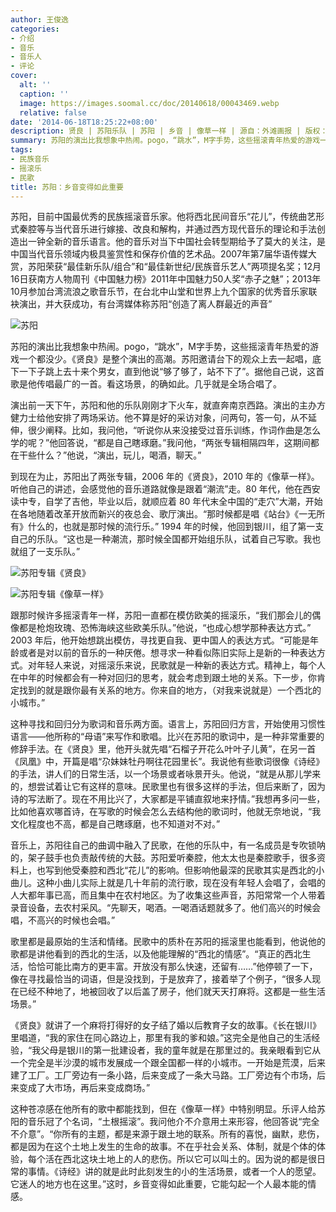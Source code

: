```yaml
---
author: 王俊逸
categories:
- 介绍
- 音乐
- 音乐人
- 评论
cover:
  alt: ''
  caption: ''
  image: https://images.soomal.cc/doc/20140618/00043469.webp
  relative: false
date: '2014-06-18T18:25:22+08:00'
description: 贤良 | 苏阳乐队 | 苏阳 | 乡音 | 像草一样 | 源自：外滩画报 | 版权：转载 |  平均/总评分：10.00/30
summary: 苏阳的演出比我想象中热闹。pogo，“跳水”，M字手势，这些摇滚青年热爱的游戏一个都没少。《贤良》是整个演出的高潮。苏阳邀请台下的观众上去一起唱，底下一下子跳上去十来个男女，直到他说“够了够了，站不下了”。据他自己说，这首歌是他传唱最广的一首。看这场景，的确如此。几乎就是全场合唱了……
tags:
- 民族音乐
- 摇滚乐
- 民歌
title: 苏阳：乡音变得如此重要
---
```


苏阳，目前中国最优秀的民族摇滚音乐家。他将西北民间音乐“花儿”，传统曲艺形式秦腔等与当代音乐进行嫁接、改良和解构，并通过西方现代音乐的理论和手法创造出一钟全新的音乐语言。他的音乐对当下中国社会转型期给予了莫大的关注，是中国当代音乐领域内极具鉴赏性和保存价值的艺术品。2007年第7届华语传媒大赏，苏阳荣获“最佳新乐队/组合”和“最佳新世纪/民族音乐艺人”两项提名奖；12月16日获南方人物周刊《中国魅力榜》2011年中国魅力50人奖“赤子之魅”；2013年10月参加台湾流浪之歌音乐节，在台北中山堂和世界上九个国家的优秀音乐家联袂演出，并大获成功，有台湾媒体称苏阳“创造了离人群最近的声音”



![苏阳](https://images.soomal.cc/doc/20140618/00043469.webp)





苏阳的演出比我想象中热闹。pogo，“跳水”，M字手势，这些摇滚青年热爱的游戏一个都没少。《贤良》是整个演出的高潮。苏阳邀请台下的观众上去一起唱，底下一下子跳上去十来个男女，直到他说“够了够了，站不下了”。据他自己说，这首歌是他传唱最广的一首。看这场景，的确如此。几乎就是全场合唱了。

演出前一天下午，苏阳和他的乐队刚刚才下火车，就直奔南京西路。演出的主办方健力士给他安排了两场采访。他不算是好的采访对象，问两句，答一句，从不延伸，很少阐释。比如，我问他，“听说你从来没接受过音乐训练，作词作曲是怎么学的呢？”他回答说，“都是自己瞎琢磨。”我问他，“两张专辑相隔四年，这期间都在干些什么？”他说，“演出，玩儿，喝酒，聊天。”

到现在为止，苏阳出了两张专辑，2006 年的《贤良》，2010 年的《像草一样》。听他自己的讲述，会感觉他的音乐道路就像是跟着“潮流”走。80 年代，他在西安读中专，自学了吉他，毕业以后，就顺应着 80 年代末全中国的“走穴”大潮，开始在各地随着改革开放而新兴的夜总会、歌厅演出。“那时候都是唱《站台》《一无所有》什么的，也就是那时候的流行乐。” 1994 年的时候，他回到银川，组了第一支自己的乐队。“这也是一种潮流，那时候全国都开始组乐队，试着自己写歌。我也就组了一支乐队。”

![苏阳专辑《贤良》](https://images.soomal.cc/doc/20140618/00043467.webp)




![苏阳专辑《像草一样》](https://images.soomal.cc/doc/20140618/00043468_01.webp)





跟那时候许多摇滚青年一样，苏阳一直都在模仿欧美的摇滚乐，“我们那会儿的偶像都是枪炮玫瑰、恐怖海峡这些欧美乐队。”他说，“也成心想学那种表达方式。” 2003 年后，他开始想跳出模仿，寻找更自我、更中国人的表达方式。“可能是年龄或者是对以前的音乐的一种厌倦。想寻求一种看似陈旧实际上是新的一种表达方式。对年轻人来说，对摇滚乐来说，民歌就是一种新的表达方式。精神上，每个人在中年的时候都会有一种对回归的思考，就会考虑到跟土地的关系。下一步，你肯定找到的就是跟你最有关系的地方。你来自的地方，（对我来说就是）一个西北的小城市。”

这种寻找和回归分为歌词和音乐两方面。语言上，苏阳回归方言，开始使用习惯性语言――他所称的“母语”来写作和歌唱。比兴在苏阳的歌词中，是一种非常重要的修辞手法。在《贤良》里，他开头就先唱“石榴子开花么叶叶子儿黄”，在另一首《凤凰》中，开篇是唱“尕妹妹牡丹啊往花园里长”。我说他有些歌词很像《诗经》的手法，讲人们的日常生活，以一个场景或者咏景开头。他说，“就是从那儿学来的，想尝试着让它有这样的意味。民歌里也有很多这样的手法，但后来断了，因为诗的写法断了。现在不用比兴了，大家都是平铺直叙地来抒情。”我想再多问一些，比如他喜欢哪首诗，在写歌的时候会怎么去结构他的歌词时，他就无奈地说，“我文化程度也不高，都是自己瞎琢磨，也不知道对不对。”

音乐上，苏阳往自己的曲调中融入了民歌，在他的乐队中，有一名成员是专吹锁呐的，架子鼓手也负责敲传统的大鼓。苏阳爱听秦腔，他太太也是秦腔歌手，很多资料上，也写到他受秦腔和西北“花儿”的影响。但影响他最深的民歌其实是西北的小曲儿。这种小曲儿实际上就是几十年前的流行歌，现在没有年轻人会唱了，会唱的人大都年事已高，而且集中在农村地区。为了收集这些声音，苏阳常常一个人带着录音设备，去农村采风。“先聊天，喝酒。一喝酒话题就多了。他们高兴的时候会唱，不高兴的时候也会唱。”

歌里都是最原始的生活和情绪。民歌中的质朴在苏阳的摇滚里也能看到，他说他的歌都是讲他看到的西北的生活，以及他能理解的“西北的情感”。“真正的西北生活，恰恰可能比南方的更丰富。开放没有那么快速，还留有……”他停顿了一下，像在寻找最恰当的词语，但是没找到，于是放弃了，接着举了个例子，“很多人现在已经不种地了，地被回收了以后盖了房子，他们就天天打麻将。这都是一些生活场景。”

《贤良》就讲了一个麻将打得好的女子结了婚以后教育子女的故事。《长在银川》里唱道，“我的家住在同心路边上，那里有我的爹和娘。”这完全是他自己的生活经验，“我父母是银川的第一批建设者，我的童年就是在那里过的。我亲眼看到它从一个完全是半沙漠的城市发展成一个跟全国都一样的小城市。一开始是荒漠，后来建了工厂。工厂旁边有一条小路，后来变成了一条大马路。工厂旁边有个市场，后来变成了大市场，再后来变成商场。”

这种苍凉感在他所有的歌中都能找到，但在《像草一样》中特别明显。乐评人给苏阳的音乐冠了个名词，“土根摇滚”。我问他介不介意用土来形容，他回答说“完全不介意”。“你所有的主题，都是来源于跟土地的联系。所有的喜悦，幽默，悲伤，都是因为在这个土地上发生的生命的故事。不在乎社会关系、体制，就是个体的体验，每个活在西北这块土地上的人的悲伤。所以它可以叫土的。因为说的都是很日常的事情。《诗经》讲的就是此时此刻发生的小的生活场景，或者一个人的愿望。它迷人的地方也在这里。”这时，乡音变得如此重要，它能勾起一个人最本能的情感。